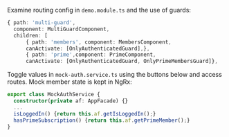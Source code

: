 Examine routing config in `demo.module.ts` and the use of guards:

```typescript
{ path: 'multi-guard',
  component: MultiGuardComponent,
  children: [
      { path: 'members', component: MembersComponent,
      canActivate: [OnlyAuthenticatedGuard],},
      { path: 'prime',component: PrimeComponent,
      canActivate: [OnlyAuthenticatedGuard, OnlyPrimeMembersGuard]},
```

Toggle values in `mock-auth.service.ts` using the buttons below and access routes. Mock member state is kept in NgRx:

```typescript
export class MockAuthService {
  constructor(private af: AppFacade) {}
  ...
  isLoggedIn() {return this.af.getIsLoggedIn();}
  hasPrimeSubscription() {return this.af.getPrimeMember();}
}
```